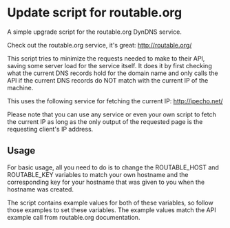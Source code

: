 Update script for routable.org
==============================

A simple upgrade script for the routable.org DynDNS service.

Check out the routable.org service, it's great:
http://routable.org/

This script tries to minimize the requests needed to make to their API,
saving some server load for the service itself. It does it by first
checking what the current DNS records hold for the domain name and
only calls the API if the current DNS records do NOT match with the
current IP of the machine.

This uses the following service for fetching the current IP:
http://ipecho.net/

Please note that you can use any service or even your own script to
fetch the current IP as long as the only output of the requested page
is the requesting client's IP address.

## Usage

For basic usage, all you need to do is to change the ROUTABLE_HOST and
ROUTABLE_KEY variables to match your own hostname and the corresponding
key for your hostname that was given to you when the hostname was created.

The script contains example values for both of these variables, so follow
those examples to set these variables. The example values match the API
example call from routable.org documentation.
 